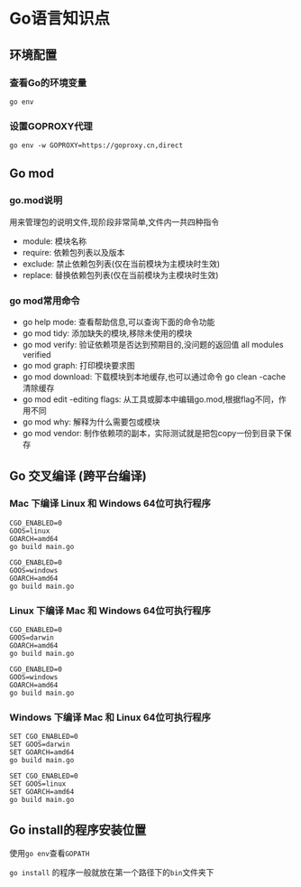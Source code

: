 # Go语言知识点

## 环境配置
### 查看Go的环境变量
```
go env
```
### 设置GOPROXY代理
```
go env -w GOPROXY=https://goproxy.cn,direct
```

## Go mod
### go.mod说明
用来管理包的说明文件,现阶段非常简单,文件内一共四种指令
- module: 模块名称
- require: 依赖包列表以及版本
- exclude: 禁止依赖包列表(仅在当前模块为主模块时生效)
- replace: 替换依赖包列表(仅在当前模块为主模块时生效)

### go mod常用命令
- go help mode: 查看帮助信息,可以查询下面的命令功能
- go mod tidy: 添加缺失的模块,移除未使用的模块
- go mod verify: 验证依赖项是否达到预期目的,没问题的返回值 all modules verified
- go mod graph: 打印模块要求图
- go mod download: 下载模块到本地缓存,也可以通过命令 go clean -cache 清除缓存
- go mod edit -editing flags: 从工具或脚本中编辑go.mod,根据flag不同，作用不同
- go mod why: 解释为什么需要包或模块
- go mod vendor: 制作依赖项的副本，实际测试就是把包copy一份到目录下保存

## Go 交叉编译 (跨平台编译)
### Mac 下编译 Linux 和 Windows 64位可执行程序
```
CGO_ENABLED=0 
GOOS=linux 
GOARCH=amd64 
go build main.go
​
CGO_ENABLED=0 
GOOS=windows 
GOARCH=amd64 
go build main.go
```

###  Linux 下编译 Mac 和 Windows 64位可执行程序
```
CGO_ENABLED=0 
GOOS=darwin 
GOARCH=amd64 
go build main.go
​
CGO_ENABLED=0 
GOOS=windows 
GOARCH=amd64 
go build main.go
```
###  Windows 下编译 Mac 和 Linux 64位可执行程序
```
SET CGO_ENABLED=0
SET GOOS=darwin
SET GOARCH=amd64
go build main.go
​
SET CGO_ENABLED=0
SET GOOS=linux
SET GOARCH=amd64
go build main.go
```

## Go install的程序安装位置
使用`go env`查看`GOPATH`

`go install` 的程序一般就放在第一个路径下的`bin`文件夹下
